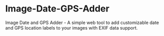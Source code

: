 # Image-Date-GPS-Adder
Image Date and GPS Adder - A simple web tool to add customizable date and GPS location labels to your images with EXIF data support.
